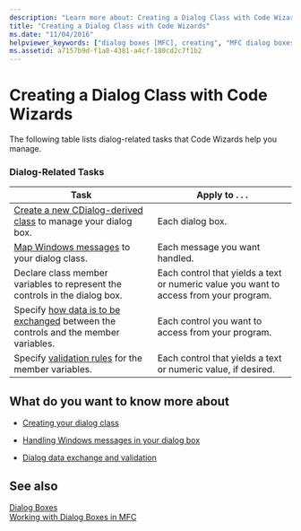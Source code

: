 ```yaml
---
description: "Learn more about: Creating a Dialog Class with Code Wizards"
title: "Creating a Dialog Class with Code Wizards"
ms.date: "11/04/2016"
helpviewer_keywords: ["dialog boxes [MFC], creating", "MFC dialog boxes, creating", "code wizards", "dialog classes [MFC], creating"]
ms.assetid: a7157b9d-f1a8-4381-a4cf-180cd2c7f1b2
---
```

# Creating a Dialog Class with Code Wizards

The following table lists dialog-related tasks that Code Wizards help you manage.

### Dialog-Related Tasks

|Task|Apply to . . .|
|----------|--------------------|
|[Create a new CDialog-derived class](creating-your-dialog-class.md) to manage your dialog box.|Each dialog box.|
|[Map Windows messages](handling-windows-messages-in-your-dialog-box.md) to your dialog class.|Each message you want handled.|
|Declare class member variables to represent the controls in the dialog box.|Each control that yields a text or numeric value you want to access from your program.|
|Specify [how data is to be exchanged](dialog-data-exchange-and-validation.md) between the controls and the member variables.|Each control you want to access from your program.|
|Specify [validation rules](dialog-data-exchange-and-validation.md) for the member variables.|Each control that yields a text or numeric value, if desired.|

## What do you want to know more about

- [Creating your dialog class](creating-your-dialog-class.md)

- [Handling Windows messages in your dialog box](handling-windows-messages-in-your-dialog-box.md)

- [Dialog data exchange and validation](dialog-data-exchange-and-validation.md)

## See also

[Dialog Boxes](dialog-boxes.md)<br/>
[Working with Dialog Boxes in MFC](life-cycle-of-a-dialog-box.md)
